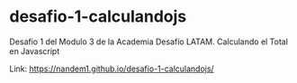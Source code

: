# desafio-1-calculandojs
Desafio 1 del Modulo 3 de la Academia Desafío LATAM. Calculando el Total en Javascript

Link: https://nandem1.github.io/desafio-1-calculandojs/
